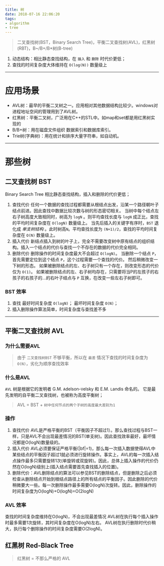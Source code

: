 ```yaml
---
title: 树
date: 2018-07-16 22:06:20
tags:
- algorithm
- tree
---
```


> 二叉查找树(BST，Binary Search Tree)，平衡二叉查找树(AVL)，红黑树(RBT)，B~/B+/B*树(B-tree)
1. 动态结构：相比静态查找结构，在 `插入` 和 `删除` 时代价更低；
2. 查找的时间复杂度大体维持在 `O(log(N))` 数量级上
<!-- more -->

---
# 应用场景

- AVL树：最早的平衡二叉树之一。应用相对其他数据结构比较少。windows对进程地址空间的管理用到了AVL树。
- 红黑树：平衡二叉树，广泛用在C++的STL中。如map和set都是用红黑树实现的
- B/B+树：用在磁盘文件组织 数据索引和数据库索引。
- Trie树(字典树)：用在统计和排序大量字符串，如自动机。

---

# 那些树

## 二叉查找树 BST
Binary Search Tree
相比静态查找结构，插入和删除的代价更低；

1. 查找代价
任何一个数据的查找过程都需要从根结点出发，沿某一个路径朝叶子结点前进。因此查找中数据比较次数与树的形态密切相关。
当树中每个结点左右子树高度大致相同时，树高为 `logN` 。则平均查找长度与 `logN` 成正比，查找的平均时间复杂度在 `O(logN)` 数量级上。
当先后插入的关键字有序时，`BST` 退化成 *单支树结构* 。此时树高`N`。平均查找长度为 `(N+1)/2`，查找的平均时间复杂度在 `O(N)` 数量级上。
2. 插入代价
新结点插入到树的叶子上，完全不需要改变树中原有结点的组织结构。插入一个结点的代价与查找一个不存在的数据的代价完全相同。
3. 删除代价 
删除操作的时间复杂度最大不会超过 `O(logN)`。
当删除一个结点 `P`，首先需要定位到这个结点 `P`，这个过程需要一个查找的代价。
然后稍微改变一下树的形态。
如果被删除结点的左、右子树只有一个存在，则改变形态的代价仅为 `O(1)`。
如果被删除结点的左、右子树均存在，只需要将当P的左孩子的右孩子的右孩子的...的右叶子结点与 `P` 互换，在改变一些左右子树即可。

### BST 效率
1. 查找
最好时间复杂度 `O(logN)`；
最坏时间复杂度 `O(N)`；
2. 插入删除操作算法简单，时间复杂度与查找差不多

--- 

## 平衡二叉查找树 AVL

### 为什么需要AVL
> 由于 `二叉查找树BST` 不够平衡，所以在 `最差` 情况下查找的时间复杂度为 `O(N)`，劣化为顺序查找效率

### 什么是AVL
`AVL` 树是根据它的发明者 G.M. `A`delson-`V`elsky 和 E.M. `L`andis 命名的。
它是最先发明的自平衡二叉查找树，也被称为高度平衡树；

> AVL = BST + `树中任何节点的两个子树的高度最大差别为1`

### 操作
1. 查找代价
AVL是严格平衡的BST（平衡因子不超过1）。那么查找过程与BST一样，只是AVL不会出现最差情况的BST(单支树)。因此查找效率最好，最坏情况都是O(logN)数量级的。
2. 插入代价
AVL必须要保证严格平衡(|bf|=1)，那么每一次插入数据使得AVL中某些结点的平衡因子超过1就必须进行旋转操作。事实上，AVL的每一次插入结点操作最多只需要旋转1次(单旋转或双旋转)。因此，总体上插入操作的代价仍然在O(logN)级别上(插入结点需要首先查找插入的位置)。
3. 删除代价：AVL删除结点的算法可以参见BST的删除结点，但是删除之后必须检查从删除结点开始到根结点路径上的所有结点的平衡因子。因此删除的代价稍微要大一些。每一次删除操作最多需要O(logN)次旋转。因此，删除操作的时间复杂度为O(logN)+O(logN)=O(2logN)

### AVL 效率
查找的时间复杂度维持在O(logN)，不会出现最差情况
AVL树在执行每个插入操作时最多需要1次旋转，其时间复杂度在O(logN)左右。
AVL树在执行删除时代价稍大，执行每个删除操作的时间复杂度需要O(2logN)。

## 红黑树 Red-Black Tree

> 红黑树 = 不那么严格的 AVL



















